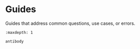 # Guides

Guides that address common questions, use cases, or errors.

```{toctree}
:maxdepth: 1

antibody
```
